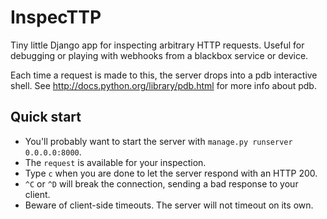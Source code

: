 InspecTTP
=========

Tiny little Django app for inspecting arbitrary HTTP requests. Useful for
debugging or playing with webhooks from a blackbox service or device.

Each time a request is made to this, the server drops into a pdb interactive shell.
See http://docs.python.org/library/pdb.html for more info about pdb.

Quick start
-----------

- You'll probably want to start the server with `manage.py runserver 0.0.0.0:8000`.
- The `request` is available for your inspection.
- Type `c` when you are done to let the server respond with an HTTP 200.
- `^C` or `^D` will break the connection, sending a bad response to your client.
- Beware of client-side timeouts. The server will not timeout on its own.
